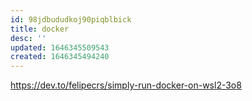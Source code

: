 ```yaml
---
id: 98jdbududkoj90piqblbick
title: docker
desc: ''
updated: 1646345509543
created: 1646345494240
---
```

https://dev.to/felipecrs/simply-run-docker-on-wsl2-3o8  


